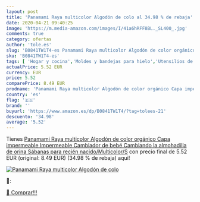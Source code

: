 ```yaml
---
layout: post
title: 'Panamami Raya multicolor Algodón de colo al 34.98 % de rebaja'
date: 2020-04-21 09:40:25
image: 'https://m.media-amazon.com/images/I/41a6hRFF8BL._SL400_.jpg'
comments: true
category: ofertas
author: 'tole.es'
slug: 'B0841TW1T4-es Panamami Raya multicolor Algodón de color orgánico Capa...'
sku: 'B0841TW1T4-es'
tags: [ 'Hogar y cocina','Moldes y bandejas para hielo','Utensilios de bar','Utensilios de cocina','bebé', ]
actualPrice: 5.52 EUR
currency: EUR
price: 5.52
comparePrice: 8.49 EUR
prodname: 'Panamami Raya multicolor Algodón de color orgánico Capa impermeable Impermeable Cambiador de bebé Cambiando la almohadilla de orina Sábanas para recién nacido/Multicolor/S'
country: 'es'
flag: '🇪🇸'
brand: ''
buyurl: 'https://www.amazon.es/dp/B0841TW1T4/?tag=tolees-21'
descuento: '34.98'
average: '5.52'
---
```


Tienes [Panamami Raya multicolor Algodón de color orgánico Capa impermeable Impermeable Cambiador de bebé Cambiando la almohadilla de orina Sábanas para recién nacido/Multicolor/S](https://www.amazon.es/dp/B0841TW1T4/?tag=tolees-21) con precio final de  5.52 EUR (original: 8.49 EUR) (34.98 %  de rebaja) aqui!

[![Panamami Raya multicolor Algodón de colo](https://m.media-amazon.com/images/I/41a6hRFF8BL._SL400_.jpg)](https://www.amazon.es/dp/B0841TW1T4/?tag=tolees-21)

🔎:


[🛒 Comprar!!!](https://www.amazon.es/dp/B0841TW1T4/?tag=tolees-21)
